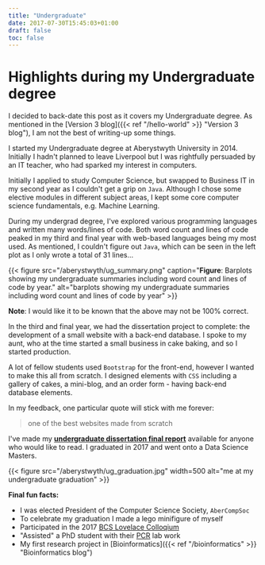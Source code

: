 ```yaml
---
title: "Undergraduate"
date: 2017-07-30T15:45:03+01:00
draft: false
toc: false
---
```


# Highlights during my Undergraduate degree

I decided to back-date this post as it covers my Undergraduate degree.
As mentioned in the [Version 3 blog]({{< ref "/hello-world" >}} "Version 3 blog"), I am not the best of writing-up some things.

I started my Undergraduate degree at Aberystwyth University in 2014. Initially I hadn't planned to leave Liverpool but I was rightfully persuaded by an IT teacher, who had sparked my interest in computers.

Initially I applied to study Computer Science, but swapped to Business IT in my second year as I couldn't get a grip on `Java`.
Although I chose some elective modules in different subject areas, I kept some core computer science fundamentals, e.g. Machine Learning.

During my undergrad degree, I've explored various programming languages and written many words/lines of code.
Both word count and lines of code peaked in my third and final year with web-based languages being my most used.
As mentioned, I couldn't figure out `Java`, which can be seen in the left plot as I only wrote a total of 31 lines...

{{< figure src="/aberystwyth/ug_summary.png" caption="**Figure**: Barplots showing my undergraduate summaries including word count and lines of code by year." alt="barplots showing my undergraduate summaries including word count and lines of code by year" >}}

**Note**: I would like it to be known that the above may not be 100% correct.

In the third and final year, we had the dissertation project to complete: the development of a small website with a back-end database.
I spoke to my aunt, who at the time started a small business in cake baking, and so I started production.

A lot of fellow students used `Bootstrap` for the front-end, however I wanted to make this all from scratch.
I designed elements with `CSS` including a gallery of cakes, a mini-blog, and an order form - having back-end database elements.

In my feedback, one particular quote will stick with me forever:
> one of the best websites made from scratch

I've made my [**undergraduate dissertation final report**](https://github.com/sap218/misc/blob/master/undergraduate_dissertation.pdf) available for anyone who would like to read.
I graduated in 2017 and went onto a Data Science Masters.

{{< figure src="/aberystwyth/ug_graduation.jpg" width=500 alt="me at my undergraduate graduation" >}}

**Final fun facts:**
+ I was elected President of the Computer Science Society, `AberCompSoc`
+ To celebrate my graduation I made a lego minifigure of myself
+ Participated in the 2017 [BCS Lovelace Colloqium](https://github.com/sap218/misc/blob/master/lovelace_poster_2017.pdf)
+ "Assisted" a PhD student with their [PCR](https://twitter.com/sap218/status/910070653419704320) lab work 
+ My first research project in [Bioinformatics]({{< ref "/bioinformatics" >}} "Bioinformatics blog")